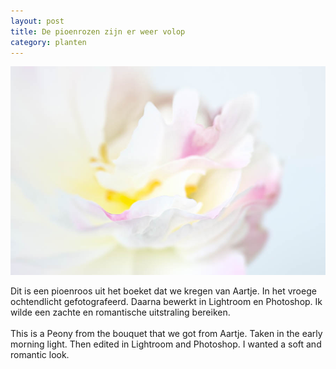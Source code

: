 ```yaml
---
layout: post
title: De pioenrozen zijn er weer volop
category: planten
---
```


![pioenroos](/images/pioenroos.jpg)

Dit is een pioenroos uit het boeket dat we kregen van Aartje. In het vroege ochtendlicht gefotografeerd. Daarna bewerkt in Lightroom en Photoshop. Ik wilde een zachte en romantische uitstraling bereiken.
<br><br>
This is a Peony from the bouquet that we got from Aartje. Taken in the early morning light. Then edited in Lightroom and Photoshop. I wanted a soft and romantic look.
